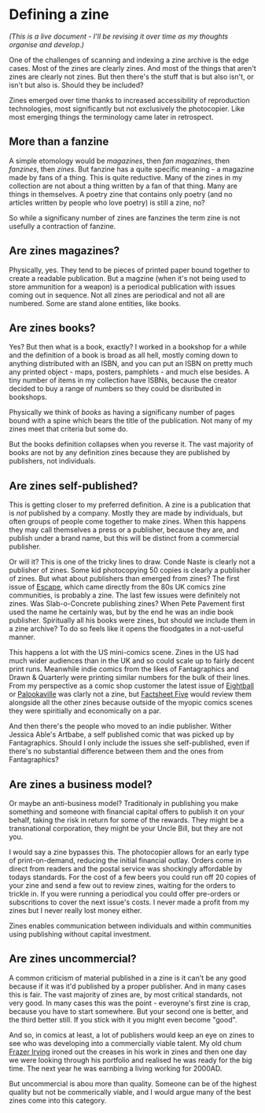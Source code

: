 # Defining a zine

*(This is a live document - I'll be revising it over time as my thoughts organise and develop.)*

One of the challenges of scanning and indexing a zine archive is the edge cases. Most of the zines are clearly zines. And most of the things that aren't zines are clearly not zines. But then there's the stuff that is but also isn't, or isn't but also is. Should they be included? 

Zines emerged over time thanks to increased accessibility of reproduction technologies, most significantly but not exclusively the photocopier. Like most emerging things the terminology came later in retrospect. 

## More than a fanzine

A simple etomology would be *magazines*, then *fan magazines*, then *fanzines*, then *zines*. But fanzine has a quite specific meaning - a magazine made by fans of a thing. This is quite reductive. Many of the zines in my collection are not about a thing written by a fan of that thing. Many are things in themselves. A poetry zine that contains only poetry (and no articles written by people who love poetry) is still a zine, no? 

So while a significany number of zines are fanzines the term zine is not usefully a contraction of fanzine. 

## Are zines magazines?

Physically, yes. They tend to be pieces of printed paper bound together to create a readable publication. But a magzine (when it's not being used to store ammunition for a weapon) is a periodical publication with issues coming out in sequence. Not all zines are periodical and not all are numbered. Some are stand alone entities, like books.

## Are zines books? 

Yes? But then what is a book, exactly? I worked in a bookshop for a while and the definition of a book is broad as all hell, mostly coming down to anything distributed with an ISBN, and you can put an ISBN on pretty much any printed object - maps, posters, pamphlets - and much else besides. A tiny number of items in my collection have ISBNs, because the creator decided to buy a range of numbers so they could be disributed in bookshops. 

Physically we think of *books* as having a significany number of pages bound with a spine which bears the title of the publication. Not many of my zines meet that criteria but some do. 

But the books definition collapses when you reverse it. The vast majority of books are not by any definition zines because they are published by publishers, not individuals. 

## Are zines self-published? 

This is getting closer to my preferred definition. A zine is a publication that is *not* published by a company. Mostly they are made by individuals, but often groups of people come together to make zines. When this happens they may call themselves a press or a publisher, because they are, and publish under a brand name, but this will be distinct from a commercial publisher. 

Or will it? This is one of the tricky lines to draw. Conde Naste is clearly not a publisher of zines. Some kid photocopying 50 copies is clearly a publisher of zines. But what about publishers than emerged from zines? The first issue of [Escape](https://archive.org/details/escapemagazineuk), which came directly from the 80s UK comics zine communities, is probably a zine. The last few issues were definitely not zines. Was Slab-o-Concrete publishing zines? When Pete Pavement first used the name he certainly was, but by the end he was an indie book publisher. Spiritually all his books were zines, but should we include them in a zine archive? To do so feels like it opens the floodgates in a not-useful manner. 

This happens a lot with the US mini-comics scene. Zines in the US had much wider audiences than in the UK and so could scale up to fairly decent print runs. Meanwhile indie comics from the likes of Fantagraphics and Drawn & Quarterly were printing similar numbers for the bulk of their lines. From my perspective as a comic shop customer the latest issue of [Eightball](https://en.wikipedia.org/wiki/Eightball_(comics)) or [Palookaville](https://en.wikipedia.org/wiki/Palookaville_(comics)) was clarly not a zine, but [Factsheet Five](https://archive.org/search?query=factsheet+five) would review them alongside all the other zines because outside of the myopic comics scenes they were spiritially and economically on a par. 

And then there's the people who moved to an indie publisher. Wither Jessica Able's Artbabe, a self published comic that was picked up by Fantagraphics. Should I only include the issues she self-published, even if there's no substantial difference between them and the ones from Fantagraphics?

## Are zines a business model? 

Or maybe an anti-business model? Traditionaly in publishing you make something and someone with financial capital offers to publish it on your behalf, taking the risk in return for some of the rewards. They might be a transnational corporation, they might be your Uncle Bill, but they are not you. 

I would say a zine bypasses this. The photocopier allows for an early type of print-on-demand, reducing the initial financial outlay. Orders come in direct from readers and the postal service was shockingly affordable by todays standards. For the cost of a few beers you could run off 20 copies of your zine and send a few out to review zines, waiting for the orders to trickle in. If you were running a periodical you could offer pre-orders or subscritions to cover the next issue's costs. I never made a profit from my zines but I never really lost money either.

Zines enables communication between individuals and within communities using publishing without capital investment. 

## Are zines uncommercial? 

A common criticism of material published in a zine is it can't be any good because if it was it'd published by a proper publisher. And in many cases this is fair. The vast majority of zines are, by most critical standards, not very good. In many cases this was the point - everoyne's first zine is crap, because you have to start somewhere. But your second one is better, and the third better still. If you stick with it you might even become "good". 

And so, in comics at least, a lot of publishers would keep an eye on zines to see who was developing into a commercially viable talent. My old chum [Frazer Irving](https://en.wikipedia.org/wiki/Frazer_Irving) ironed out the creases in his work in zines and then one day we were looking through his portfolio and realised he was ready for the big time. The next year he was earnbing a living working for 2000AD. 

But uncommercial is abou more than quality. Someone can be of the highest quality but not be commerically viable, and I would argue many of the best zines come into this category. 

